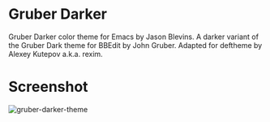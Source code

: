 # Gruber Darker

Gruber Darker color theme for Emacs by Jason Blevins. A darker variant
of the Gruber Dark theme for BBEdit by John Gruber. Adapted for
deftheme by Alexey Kutepov a.k.a. rexim.

# Screenshot

![gruber-darker-theme](https://github.com/rexim/gruber-darker-theme/raw/master/gruber-darker-theme.png)
